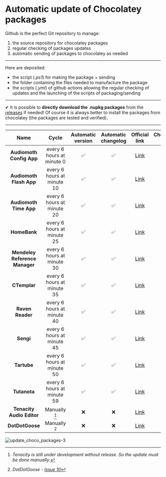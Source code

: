 # Automatic update of Chocolatey packages

Github is the perfect Git repository to manage:

1. the source repository for chocolatey packages
2. regular checking of packages updates
3. automatic sending of packages to chocolatey as needed

---

Here are deposited:

* the script (*.ps1*) for making the package + sending
* the folder containing the files needed to manufacture the package
* the scripts (*.yml*) of github actions allowing the regular checking of updates and the launching of the scripts of packaging/sending

---

✔ It is possible to **directly download the .nupkg packages** from the [releases](https://github.com/A-d-r-i/update_choco_package/releases) if needed! Of course it is always better to install the packages from chocolatey (the packages are tested and verified).

---
| Name | Cycle | Automatic version | Automatic changelog | Official link | Chocolatey link |
|:---:|:---:|:---:|:---:|:---:|:---:|
|**Audiomoth Config App**|every 6 hours at minute 0|✅|✅|[Link](https://www.openacousticdevices.info/applications)|[Link](https://community.chocolatey.org/packages/audiomoth-config)|
|**Audiomoth Flash App**|every 6 hours at minute 10|✅|✅|[Link](https://www.openacousticdevices.info/applications)|[Link](https://community.chocolatey.org/packages/audiomoth-flash)|
|**Audiomoth Time App**|every 6 hours at minute 20|✅|✅|[Link](https://www.openacousticdevices.info/applications)|[Link](https://community.chocolatey.org/packages/audiomoth-time)|
|**HomeBank**|every 6 hours at minute 25|✅|✅|[Link](homebank.free.fr)|[Link](https://community.chocolatey.org/packages/homebank)|
|**Mendeley Reference Manager**|every 6 hours at minute 30|✅|✅|[Link](https://www.mendeley.com/reference-management/reference-manager)|[Link](https://community.chocolatey.org/packages/mendeley-reference-manager)|
|**CTemplar**|every 6 hours at minute 35|✅|✅|[Link](https://ctemplar.com)|[Link](https://community.chocolatey.org/packages/ctemplar)|
|**Raven Reader**|every 6 hours at minute 40|✅|✅|[Link](https://ravenreader.app)|[Link](https://community.chocolatey.org/packages/raven)|
|**Sengi**|every 6 hours at minute 45|✅|✅|[Link](https://nicolasconstant.github.io/sengi)|[Link](https://community.chocolatey.org/packages/sengi)|
|**Tartube**|every 6 hours at minute 50|✅|✅|[Link](https://tartube.sourceforge.io)|[Link](https://community.chocolatey.org/packages/tartube)|
|**Tutanota**|every 6 hours at minute 59|✅|✅|[Link](https://tutanota.com)|[Link](https://community.chocolatey.org/packages/tutanota)|
|**Tenacity Audio Editor**|Manually [^1]|❌|❌|[Link](https://tenacityaudio.org)|[Link](https://community.chocolatey.org/packages/tenacity)|
|**DotDotGoose**|Manually [^2]|❌|❌|[Link](https://biodiversityinformatics.amnh.org/open_source/dotdotgoose/)|[Link](https://community.chocolatey.org/packages/dotdotgoose)|

[^1]: *Tenacity is still under development without release. So the update must be done manually.*  
[^2]: *DotDotGoose - [Issue 10](https://github.com/A-d-r-i/update_choco_package/issues/10)*

![update_choco_packages-3](https://user-images.githubusercontent.com/27277698/134149155-45a89285-542a-4bc8-a9d3-83ce57dc5fe9.png)
